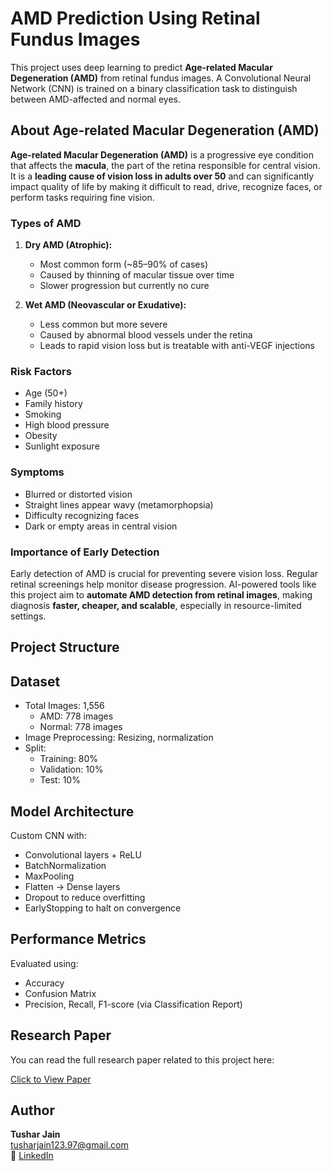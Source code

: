 # AMD Prediction Using Retinal Fundus Images

This project uses deep learning to predict **Age-related Macular Degeneration (AMD)** from retinal fundus images. A Convolutional Neural Network (CNN) is trained on a binary classification task to distinguish between AMD-affected and normal eyes.

## About Age-related Macular Degeneration (AMD)

**Age-related Macular Degeneration (AMD)** is a progressive eye condition that affects the **macula**, the part of the retina responsible for central vision. It is a **leading cause of vision loss in adults over 50** and can significantly impact quality of life by making it difficult to read, drive, recognize faces, or perform tasks requiring fine vision.

### Types of AMD

1. **Dry AMD (Atrophic):**
   - Most common form (~85–90% of cases)
   - Caused by thinning of macular tissue over time
   - Slower progression but currently no cure

2. **Wet AMD (Neovascular or Exudative):**
   - Less common but more severe
   - Caused by abnormal blood vessels under the retina
   - Leads to rapid vision loss but is treatable with anti-VEGF injections

### Risk Factors
- Age (50+)
- Family history
- Smoking
- High blood pressure
- Obesity
- Sunlight exposure

### Symptoms
- Blurred or distorted vision
- Straight lines appear wavy (metamorphopsia)
- Difficulty recognizing faces
- Dark or empty areas in central vision

### Importance of Early Detection

Early detection of AMD is crucial for preventing severe vision loss. Regular retinal screenings help monitor disease progression. AI-powered tools like this project aim to **automate AMD detection from retinal images**, making diagnosis **faster, cheaper, and scalable**, especially in resource-limited settings.



## Project Structure


## Dataset

- Total Images: 1,556
  - AMD: 778 images
  - Normal: 778 images
- Image Preprocessing: Resizing, normalization
- Split:
  - Training: 80%
  - Validation: 10%
  - Test: 10%


## Model Architecture

Custom CNN with:
- Convolutional layers + ReLU
- BatchNormalization
- MaxPooling
- Flatten → Dense layers
- Dropout to reduce overfitting
- EarlyStopping to halt on convergence



## Performance Metrics

Evaluated using:
- Accuracy
- Confusion Matrix
- Precision, Recall, F1-score (via Classification Report)

## Research Paper

You can read the full research paper related to this project here:

 [Click to View Paper](https://www.overleaf.com/read/jngmjcdvswkr#c29193)



## Author

**Tushar Jain**  
tusharjain123.97@gmail.com  
🔗 [LinkedIn](https://www.linkedin.com/in/tushar-jain-296296296?utm_source=share&utm_campaign=share_via&utm_content=profile&utm_medium=android_app)




